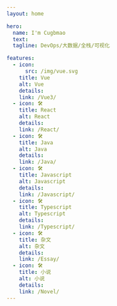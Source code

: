 ```yaml
---
layout: home

hero:
  name: I'm Cugbmao
  text:
  tagline: DevOps/大数据/全栈/可视化

features:
  - icon:
      src: /img/vue.svg
    title: Vue
    alt: Vue
    details:
    link: /Vue3/
  - icon: 🛠️
    title: React
    alt: React
    details:
    link: /React/
  - icon: 🛠️
    title: Java
    alt: Java
    details:
    link: /Java/
  - icon: 🛠️
    title: Javascript
    alt: Javascript
    details:
    link: /Javascript/
  - icon: 🛠️
    title: Typescript
    alt: Typescript
    details:
    link: /Typescript/
  - icon: 🛠️
    title: 杂文
    alt: 杂文
    details:
    link: /Essay/
  - icon: 🛠️
    title: 小说
    alt: 小说
    details:
    link: /Novel/
---
```

